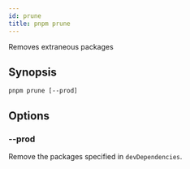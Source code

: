 ```yaml
---
id: prune
title: pnpm prune
---
```


Removes extraneous packages

## Synopsis

```text
pnpm prune [--prod]
```

## Options

### --prod

Remove the packages specified in `devDependencies`.
